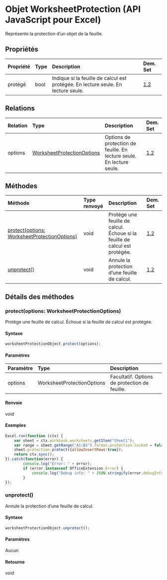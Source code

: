 # <a name="worksheetprotection-object-javascript-api-for-excel"></a>Objet WorksheetProtection (API JavaScript pour Excel)

Représente la protection d’un objet de la feuille.

## <a name="properties"></a>Propriétés

| Propriété       | Type    |Description| Dem. Set|
|:---------------|:--------|:----------|:----|
|protégé|bool|Indique si la feuille de calcul est protégée. En lecture seule. En lecture seule.|[1.2](../requirement-sets/excel-api-requirement-sets.md)|

## <a name="relationships"></a>Relations
| Relation | Type    |Description| Dem. Set|
|:---------------|:--------|:----------|:----|
|options|[WorksheetProtectionOptions](worksheetprotectionoptions.md)|Options de protection de feuille. En lecture seule. En lecture seule.|[1.2](../requirement-sets/excel-api-requirement-sets.md)|

## <a name="methods"></a>Méthodes

| Méthode           | Type renvoyé    |Description| Dem. Set|
|:---------------|:--------|:----------|:----|
|[protect(options: WorksheetProtectionOptions)](#protectoptions-worksheetprotectionoptions)|void|Protège une feuille de calcul. Échoue si la feuille de calcul est protégée.|[1.2](../requirement-sets/excel-api-requirement-sets.md)|
|[unprotect()](#unprotect)|void|Annule la protection d’une feuille de calcul.|[1.2](../requirement-sets/excel-api-requirement-sets.md)|

## <a name="method-details"></a>Détails des méthodes


### <a name="protectoptions-worksheetprotectionoptions"></a>protect(options: WorksheetProtectionOptions)
Protège une feuille de calcul. Échoue si la feuille de calcul est protégée.

#### <a name="syntax"></a>Syntaxe
```js
worksheetProtectionObject.protect(options);
```

#### <a name="parameters"></a>Paramètres
| Paramètre       | Type    |Description|
|:---------------|:--------|:----------|
|options|WorksheetProtectionOptions|Facultatif. Options de protection de feuille.|

#### <a name="returns"></a>Renvoie
void

#### <a name="examples"></a>Exemples
```js
Excel.run(function (ctx) { 
    var sheet = ctx.workbook.worksheets.getItem("Sheet1");
    var range = sheet.getRange("A1:B3").format.protection.locked = false;
    sheet.protection.protect({allowInsertRows:true});
    return ctx.sync(); 
}).catch(function(error) {
        console.log("Error: " + error);
        if (error instanceof OfficeExtension.Error) {
            console.log("Debug info: " + JSON.stringify(error.debugInfo));
        }
});

```
### <a name="unprotect"></a>unprotect()
Annule la protection d’une feuille de calcul.

#### <a name="syntax"></a>Syntaxe
```js
worksheetProtectionObject.unprotect();
```

#### <a name="parameters"></a>Paramètres
Aucun

#### <a name="returns"></a>Retourne
void
